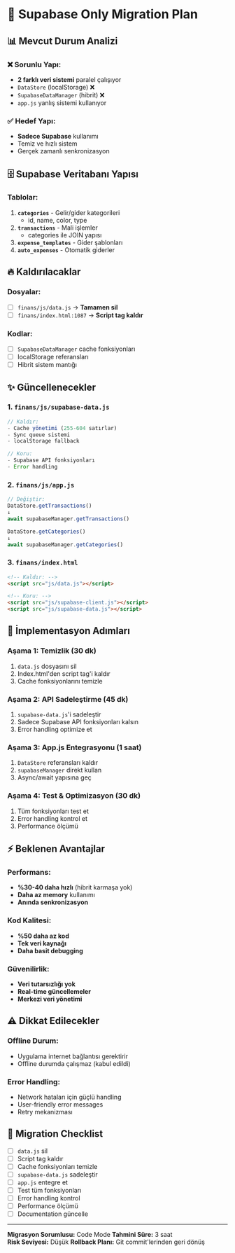 # 🚀 Supabase Only Migration Plan

## 📊 Mevcut Durum Analizi

### ❌ Sorunlu Yapı:
- **2 farklı veri sistemi** paralel çalışıyor
- `DataStore` (localStorage) ❌
- `SupabaseDataManager` (hibrit) ❌  
- `app.js` yanlış sistemi kullanıyor

### ✅ Hedef Yapı:
- **Sadece Supabase** kullanımı
- Temiz ve hızlı sistem
- Gerçek zamanlı senkronizasyon

## 🗄️ Supabase Veritabanı Yapısı

### Tablolar:
1. **`categories`** - Gelir/gider kategorileri
   - id, name, color, type
2. **`transactions`** - Mali işlemler  
   - categories ile JOIN yapısı
3. **`expense_templates`** - Gider şablonları
4. **`auto_expenses`** - Otomatik giderler

## 🔥 Kaldırılacaklar

### Dosyalar:
- [ ] `finans/js/data.js` → **Tamamen sil**
- [ ] `finans/index.html:1087` → **Script tag kaldır**

### Kodlar:
- [ ] `SupabaseDataManager` cache fonksiyonları
- [ ] localStorage referansları
- [ ] Hibrit sistem mantığı

## ✨ Güncellenecekler

### 1. `finans/js/supabase-data.js`
```javascript
// Kaldır:
- Cache yönetimi (255-604 satırlar)
- Sync queue sistemi
- localStorage fallback

// Koru:
- Supabase API fonksiyonları
- Error handling
```

### 2. `finans/js/app.js`
```javascript
// Değiştir:
DataStore.getTransactions() 
↓
await supabaseManager.getTransactions()

DataStore.getCategories()
↓  
await supabaseManager.getCategories()
```

### 3. `finans/index.html`
```html
<!-- Kaldır: -->
<script src="js/data.js"></script>

<!-- Koru: -->
<script src="js/supabase-client.js"></script>
<script src="js/supabase-data.js"></script>
```

## 🎯 İmplementasyon Adımları

### Aşama 1: Temizlik (30 dk)
1. `data.js` dosyasını sil
2. Index.html'den script tag'i kaldır
3. Cache fonksiyonlarını temizle

### Aşama 2: API Sadeleştirme (45 dk)
1. `supabase-data.js`'i sadeleştir
2. Sadece Supabase API fonksiyonları kalsın
3. Error handling optimize et

### Aşama 3: App.js Entegrasyonu (1 saat)
1. `DataStore` referansları kaldır
2. `supabaseManager` direkt kullan
3. Async/await yapısına geç

### Aşama 4: Test & Optimizasyon (30 dk)
1. Tüm fonksiyonları test et
2. Error handling kontrol et
3. Performance ölçümü

## ⚡ Beklenen Avantajlar

### Performans:
- **%30-40 daha hızlı** (hibrit karmaşa yok)
- **Daha az memory** kullanımı
- **Anında senkronizasyon**

### Kod Kalitesi:
- **%50 daha az kod**
- **Tek veri kaynağı**
- **Daha basit debugging**

### Güvenilirlik:
- **Veri tutarsızlığı yok**
- **Real-time güncellemeler**
- **Merkezi veri yönetimi**

## ⚠️ Dikkat Edilecekler

### Offline Durum:
- Uygulama internet bağlantısı gerektirir
- Offline durumda çalışmaz (kabul edildi)

### Error Handling:
- Network hataları için güçlü handling
- User-friendly error messages
- Retry mekanizması

## 🚀 Migration Checklist

- [ ] `data.js` sil
- [ ] Script tag kaldır  
- [ ] Cache fonksiyonları temizle
- [ ] `supabase-data.js` sadeleştir
- [ ] `app.js` entegre et
- [ ] Test tüm fonksiyonları
- [ ] Error handling kontrol
- [ ] Performance ölçümü
- [ ] Documentation güncelle

---

**Migrasyon Sorumlusu:** Code Mode
**Tahmini Süre:** 3 saat  
**Risk Seviyesi:** Düşük
**Rollback Planı:** Git commit'lerinden geri dönüş